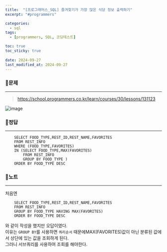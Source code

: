```yaml
---
title:  "[프로그래머스_SQL] 즐겨찾기가 가장 많은 식당 정보 출력하기"
excerpt: "#programmers"

categories:
  - sql
tags:
  - [programmers, SQL, 코딩테스트]

toc: true
toc_sticky: true
 
date: 2024-09-27
last_modified_at: 2024-09-27
---
```


### 📜문제
-----
> <https://school.programmers.co.kr/learn/courses/30/lessons/131123>

![image](https://github.com/user-attachments/assets/d9a0ef26-0892-4ba9-8838-7eacf1816789)
  
    
### 📜정답
-----
```
    SELECT FOOD_TYPE,REST_ID,REST_NAME,FAVORITES
    FROM REST_INFO 
    WHERE (FOOD_TYPE,FAVORITES)
    IN (SELECT FOOD_TYPE,MAX(FAVORITES)
        FROM REST_INFO
        GROUP BY FOOD_TYPE )
    ORDER BY FOOD_TYPE DESC
```
  
    
### 📜노트
-----
처음엔  
```
    SELECT FOOD_TYPE,REST_ID,REST_NAME,FAVORITES
    FROM REST_INFO 
    GROUP BY FOOD_TYPE HAVING MAX(FAVORITES)
    ORDER BY FOOD_TYPE DESC
```
와 같이 작성을 했지만 오답이였다.    
이유는 `GROUP BY`를 사용하면 `쿼리순서` 때문에MAX(FAVORITES)값이 아닌 분류된 값에서 상단에 있는 값을 조회하게 된다.  
그러니 서브쿼리를 사용하여 조회를 해야한다.  


